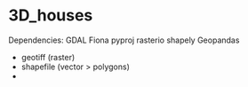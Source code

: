 # 3D_houses


Dependencies:
GDAL
Fiona
pyproj
rasterio
shapely
Geopandas



- geotiff (raster)
- shapefile (vector > polygons)
- 

